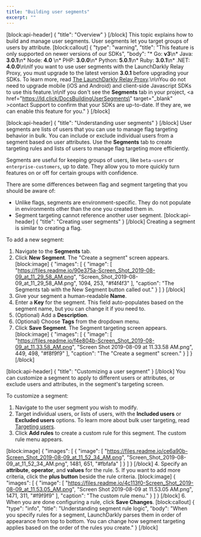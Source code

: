 ```yaml
---
title: "Building user segments"
excerpt: ""
---
```

[block:api-header]
{
  "title": "Overview"
}
[/block]
This topic explains how to build and manage user segments. User segments let you target groups of users by attribute.
[block:callout]
{
  "type": "warning",
  "title": "This feature is only supported on newer versions of our SDKs",
  "body": "* Go: **v3**\n* Java: **3.0.1**\n* Node: **4.0**      \n* PHP: **3.0.0**\n* Python: **5.0.1**\n* Ruby: **3.0.1**\n* .NET: **4.0.0**\n\nIf you want to use user segments with the LaunchDarkly Relay Proxy, you must upgrade to the latest version **3.0.1** before upgrading your SDKs. To learn more, read [The LaunchDarkly Relay Proxy](doc:the-relay-proxy).\n\nYou do not need to upgrade mobile (iOS and Android) and client-side Javascript SDKs to use this feature.\n\nIf you don't see the **Segments** tab in your project, <span><a href=\"https://ld.click/DocsBuildingUserSegments\" target=\"_blank\" >contact Support</a> </span> to confirm that your SDKs are up-to-date. If they are, we can enable this feature for you."
}
[/block]

[block:api-header]
{
  "title": "Understanding user segments"
}
[/block]
User segments are lists of users that you can use to manage flag targeting behavior in bulk. You can include or exclude individual users from a segment based on user attributes. Use the **Segments** tab to create targeting rules and lists of users to manage flag targeting more efficiently.

Segments are useful for keeping groups of users, like `beta-users` or `enterprise-customers`, up to date. They allow you to more quickly turn features on or off for certain groups with confidence.

There are some differences between flag and segment targeting that you should be aware of:
* Unlike flags, segments are environment-specific. They do not populate in environments other than the one you created them in.
* Segment targeting cannot reference another user segment.
[block:api-header]
{
  "title": "Creating user segments"
}
[/block]
Creating a segment is similar to creating a flag. 

To add a new segment:

1. Navigate to the **Segments** tab.
2. Click **New Segment**. The "Create a segment" screen appears.
[block:image]
{
  "images": [
    {
      "image": [
        "https://files.readme.io/90e375a-Screen_Shot_2019-08-09_at_11_29_58_AM.png",
        "Screen_Shot_2019-08-09_at_11_29_58_AM.png",
        1094,
        253,
        "#f4f4f3"
      ],
      "caption": "The Segments tab with the New Segment button called out."
    }
  ]
}
[/block]
3. Give your segment a human-readable **Name**. 
4. Enter a **Key** for the segment. This field auto-populates based on the segment name, but you can change it if you need to.
5. (Optional) Add a **Description**.
6. (Optional) Choose **Tags** from the dropdown menu.
7. Click **Save Segment**. The Segment targeting screen appears.
[block:image]
{
  "images": [
    {
      "image": [
        "https://files.readme.io/f4e804b-Screen_Shot_2019-08-09_at_11.33.58_AM.png",
        "Screen Shot 2019-08-09 at 11.33.58 AM.png",
        449,
        498,
        "#f8f9f9"
      ],
      "caption": "The \"Create a segment\" screen."
    }
  ]
}
[/block]

[block:api-header]
{
  "title": "Customizing a user segment"
}
[/block]
You can customize a segment to apply to different users or attributes, or exclude users and attributes, in the segment's targeting screen. 

To customize a segment:
1. Navigate to the user segment you wish to modify.
2. Target individual users, or lists of users, with the **Included users** or **Excluded users** options. To learn more about bulk user targeting, read [Targeting users](doc:targeting-users).
3. Click **Add rules** to create a custom rule for this segment. The custom rule menu appears.

[block:image]
{
  "images": [
    {
      "image": [
        "https://files.readme.io/ce6a90b-Screen_Shot_2019-08-09_at_11_52_34_AM.png",
        "Screen_Shot_2019-08-09_at_11_52_34_AM.png",
        1481,
        651,
        "#fbfafa"
      ]
    }
  ]
}
[/block]
4. Specify an **attribute**, **operator**, and **values** for the rule.
5. If you want to add more criteria, click the **plus button** beside the rule criteria.
[block:image]
{
  "images": [
    {
      "image": [
        "https://files.readme.io/4c113f0-Screen_Shot_2019-08-09_at_11.53.05_AM.png",
        "Screen Shot 2019-08-09 at 11.53.05 AM.png",
        1471,
        311,
        "#f9f9f9"
      ],
      "caption": "The custom rule menu."
    }
  ]
}
[/block]
6. When you are done configuring a rule, click **Save Changes**.
[block:callout]
{
  "type": "info",
  "title": "Understanding segment rule logic",
  "body": "When you specify rules for a segment, LaunchDarkly parses them in order of appearance from top to bottom. You can change how segment targeting applies based on the order of the rules you create."
}
[/block]